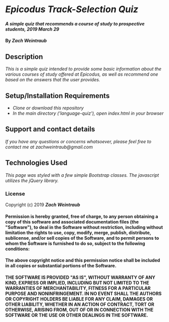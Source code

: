 # _Epicodus Track-Selection Quiz_

#### _A simple quiz that recommends a course of study to prospective students, 2019 March 29_

#### By _**Zach Weintraub**_

## Description

_This is a simple quiz intended to provide some basic information about the various courses of study offered at Epicodus, as well as recommend one based on the answers that the user provides._

## Setup/Installation Requirements

* _Clone or download this repository_
* _In the main directory ('language-quiz'), open index.html in your browser_

## Support and contact details

_If you have any questions or concerns whatsoever, please feel free to contact me at zachweintraub@gmail.com_

## Technologies Used

_This page was styled with a few simple Bootstrap classes. The javascript utilizes the jQuery library._

### License

Copyright (c) 2019 **_Zach Weintraub_**

#### Permission is hereby granted, free of charge, to any person obtaining a copy of this software and associated documentation files (the "Software"), to deal in the Software without restriction, including without limitation the rights to use, copy, modify, merge, publish, distribute, sublicense, and/or sell copies of the Software, and to permit persons to whom the Software is furnished to do so, subject to the following conditions:

#### The above copyright notice and this permission notice shall be included in all copies or substantial portions of the Software.

#### THE SOFTWARE IS PROVIDED "AS IS", WITHOUT WARRANTY OF ANY KIND, EXPRESS OR IMPLIED, INCLUDING BUT NOT LIMITED TO THE WARRANTIES OF MERCHANTABILITY, FITNESS FOR A PARTICULAR PURPOSE AND NONINFRINGEMENT. IN NO EVENT SHALL THE AUTHORS OR COPYRIGHT HOLDERS BE LIABLE FOR ANY CLAIM, DAMAGES OR OTHER LIABILITY, WHETHER IN AN ACTION OF CONTRACT, TORT OR OTHERWISE, ARISING FROM, OUT OF OR IN CONNECTION WITH THE SOFTWARE OR THE USE OR OTHER DEALINGS IN THE SOFTWARE.
